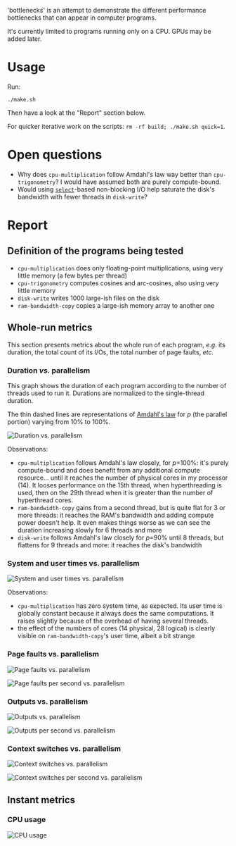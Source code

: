 <!-- Copyright 2022 Vincent Jacques -->

'bottlenecks' is an attempt to demonstrate the different performance bottlenecks that can appear in computer programs.

It's currently limited to programs running only on a CPU.
GPUs may be added later.

Usage
=====

Run:

    ./make.sh

Then have a look at the "Report" section below.

For quicker iterative work on the scripts: `rm -rf build; ./make.sh quick=1`.

Open questions
==============

- Why does `cpu-multiplication` follow Amdahl's law way better than `cpu-trigonometry`? I would have assumed both are purely compute-bound.
- Would using [`select`](https://linux.die.net/man/2/select)-based non-blocking I/O help saturate the disk's bandwidth with fewer threads in `disk-write`?

Report
======

## Definition of the programs being tested

- `cpu-multiplication` does only floating-point multiplications, using very little memory (a few bytes per thread)
- `cpu-trigonometry` computes cosines and arc-cosines, also using very little memory
- `disk-write` writes 1000 large-ish files on the disk
- `ram-bandwidth-copy` copies a large-ish memory array to another one

## Whole-run metrics

This section presents metrics about the whole run of each program, *e.g.* its duration, the total count of its I/Os, the total number of page faults, *etc.*

### Duration *vs.* parallelism

This graph shows the duration of each program according to the number of threads used to run it.
Durations are normalized to the single-thread duration.

The thin dashed lines are representations of [Amdahl's law](https://en.wikipedia.org/wiki/Amdahl%27s_law) for $p$ (the parallel portion) varying from 10% to 100%.

![Duration vs. parallelism](build/duration-vs-parallelism.png)

Observations:
- `cpu-multiplication` follows Amdahl's law closely, for $p$=100%: it's purely compute-bound and does benefit from any additional compute resource... until it reaches the number of physical cores in my processor (14). It looses performance on the 15th thread, when hyperthreading is used, then on the 29th thread when it is greater than the number of hyperthread cores.
- `ram-bandwidth-copy` gains from a second thread, but is quite flat for 3 or more threads: it reaches the RAM's bandwidth and adding compute power doesn't help. It even makes things worse as we can see the duration increasing slowly for 6 threads and more
- `disk-write` follows Amdahl's law closely for $p$=90% until 8 threads, but flattens for 9 threads and more: it reaches the disk's bandwidth

### System and user times vs. parallelism

![System and user times vs. parallelism](build/times-vs-parallelism.png)

Observations:
- `cpu-multiplication` has zero system time, as expected. Its user time is globally constant because it always does the same computations. It raises slightly because of the overhead of having several threads.
- the effect of the numbers of cores (14 physical, 28 logical) is clearly visible on `ram-bandwidth-copy`'s user time, albeit a bit strange

### Page faults vs. parallelism

![Page faults vs. parallelism](build/page-faults-vs-parallelism.png)

![Page faults per second vs. parallelism](build/page-faults-per-sec-vs-parallelism.png)

### Outputs vs. parallelism

![Outputs vs. parallelism](build/io-vs-parallelism.png)

![Outputs per second vs. parallelism](build/io-per-sec-vs-parallelism.png)

### Context switches vs. parallelism

![Context switches vs. parallelism](build/context-switches-vs-parallelism.png)

![Context switches per second vs. parallelism](build/context-switches-per-sec-vs-parallelism.png)

## Instant metrics

### CPU usage

![CPU usage](build/instant-cpu-usage.png)
